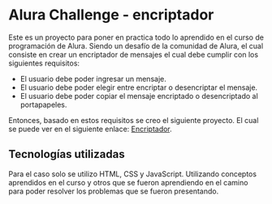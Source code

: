 # Alura Challenge - encriptador

Este es un proyecto para poner en practica todo lo aprendido en el curso de programación de Alura. Siendo un desafío de la comunidad de Alura, el cual consiste en crear un encriptador de mensajes el cual debe cumplir con los siguientes requisitos:

- El usuario debe poder ingresar un mensaje.
- El usuario debe poder elegir entre encriptar o desencriptar el mensaje.
- El usuario debe poder copiar el mensaje encriptado o desencriptado al portapapeles.

Entonces, basado en estos requisitos se creo el siguiente proyecto. El cual se puede ver en el siguiente enlace: [Encriptador](https://repolloezzz.github.io/Alura-Challange-by-RepolloEzzz/).

## Tecnologías utilizadas

Para el caso solo se utilizo HTML, CSS y JavaScript. Utilizando conceptos aprendidos en el curso y otros que se fueron aprendiendo en el camino para poder resolver los problemas que se fueron presentando.
